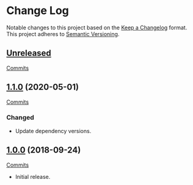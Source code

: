 # Change Log

Notable changes to this project based on the [Keep a Changelog](https://keepachangelog.com) format.
This project adheres to [Semantic Versioning](https://semver.org).


## [Unreleased](https://github.com/thebigmunch/fact-sphere-cli/tree/main)

[Commits](https://github.com/thebigmunch/fact-sphere-cli/compare/1.1.0...main)


## [1.1.0](https://github.com/thebigmunch/fact-sphere-cli/releases/tag/1.1.0) (2020-05-01)

[Commits](https://github.com/thebigmunch/fact-sphere-cli/compare/1.0.0...1.1.0)

### Changed

* Update dependency versions.


## [1.0.0](https://github.com/thebigmunch/fact-sphere-cli/releases/tag/1.0.0) (2018-09-24)

[Commits](https://github.com/thebigmunch/fact-sphere-cli/commit/8f0572b49ff1e2d7934873f55629a8ede04147d5)

* Initial release.
